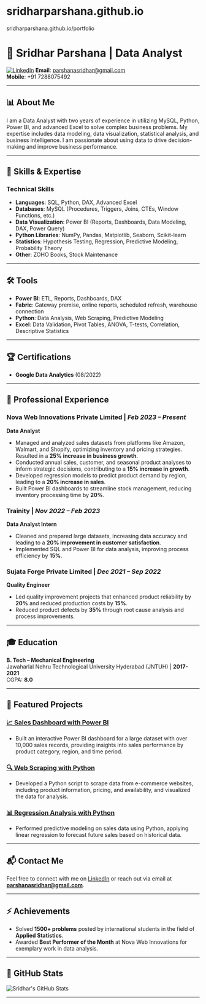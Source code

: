 # sridharparshana.github.io
sridharparshana.github.io/portfolio

# 👋 Sridhar Parshana | Data Analyst

[![LinkedIn](https://img.shields.io/badge/LinkedIn-Profile-blue)](https://www.linkedin.com/in/sridharparshana)
**Email**: parshanasridhar@gmail.com  
**Mobile**: +91 7288075492  

---

## 📊 About Me

I am a Data Analyst with two years of experience in utilizing MySQL, Python, Power BI, and advanced Excel to solve complex business problems. My expertise includes data modeling, data visualization, statistical analysis, and business intelligence. I am passionate about using data to drive decision-making and improve business performance.

---

## 🚀 Skills & Expertise

### Technical Skills
- **Languages**: SQL, Python, DAX, Advanced Excel
- **Databases**: MySQL (Procedures, Triggers, Joins, CTEs, Window Functions, etc.)
- **Data Visualization**: Power BI (Reports, Dashboards, Data Modeling, DAX, Power Query)
- **Python Libraries**: NumPy, Pandas, Matplotlib, Seaborn, Scikit-learn
- **Statistics**: Hypothesis Testing, Regression, Predictive Modeling, Probability Theory
- **Other**: ZOHO Books, Stock Maintenance

---

## 🛠️ Tools
- **Power BI**: ETL, Reports, Dashboards, DAX
- **Fabric**: Gateway premise, online reports, scheduled refresh, warehouse connection
- **Python**: Data Analysis, Web Scraping, Predictive Modeling
- **Excel**: Data Validation, Pivot Tables, ANOVA, T-tests, Correlation, Descriptive Statistics

---

## 🏆 Certifications
- **Google Data Analytics** (08/2022)

---

## 💼 Professional Experience

### **Nova Web Innovations Private Limited** | _Feb 2023 – Present_  
**Data Analyst**

- Managed and analyzed sales datasets from platforms like Amazon, Walmart, and Shopify, optimizing inventory and pricing strategies. Resulted in a **25% increase in business growth**.
- Conducted annual sales, customer, and seasonal product analyses to inform strategic decisions, contributing to a **15% increase in growth**.
- Developed regression models to predict product demand by region, leading to a **20% increase in sales**.
- Built Power BI dashboards to streamline stock management, reducing inventory processing time by **20%**.

### **Trainity** | _Nov 2022 – Feb 2023_  
**Data Analyst Intern**

- Cleaned and prepared large datasets, increasing data accuracy and leading to a **20% improvement in customer satisfaction**.
- Implemented SQL and Power BI for data analysis, improving process efficiency by **15%**.

### **Sujata Forge Private Limited** | _Dec 2021 – Sep 2022_  
**Quality Engineer**

- Led quality improvement projects that enhanced product reliability by **20%** and reduced production costs by **15%**.
- Reduced product defects by **35%** through root cause analysis and process improvements.

---

## 🎓 Education

**B. Tech – Mechanical Engineering**  
Jawaharlal Nehru Technological University Hyderabad (JNTUH) | **2017-2021**  
CGPA: **8.0**

---

## 💼 Featured Projects

### [📈 Sales Dashboard with Power BI](https://github.com/your-repo-link)
- Built an interactive Power BI dashboard for a large dataset with over 10,000 sales records, providing insights into sales performance by product category, region, and time period.

### [🔍 Web Scraping with Python](https://github.com/your-repo-link)
- Developed a Python script to scrape data from e-commerce websites, including product information, pricing, and availability, and visualized the data for analysis.

### [📊 Regression Analysis with Python](https://github.com/your-repo-link)
- Performed predictive modeling on sales data using Python, applying linear regression to forecast future sales based on historical data.

---

## 📬 Contact Me
Feel free to connect with me on [LinkedIn](https://www.linkedin.com/in/sridharparshana) or reach out via email at **parshanasridhar@gmail.com**.

---

## ⚡ Achievements
- Solved **1500+ problems** posted by international students in the field of **Applied Statistics**.
- Awarded **Best Performer of the Month** at Nova Web Innovations for exemplary work in data analysis.

---

## 📂 GitHub Stats
![Sridhar's GitHub Stats](https://github-readme-stats.vercel.app/api?username=sridharparshana&show_icons=true&theme=radical)

---



